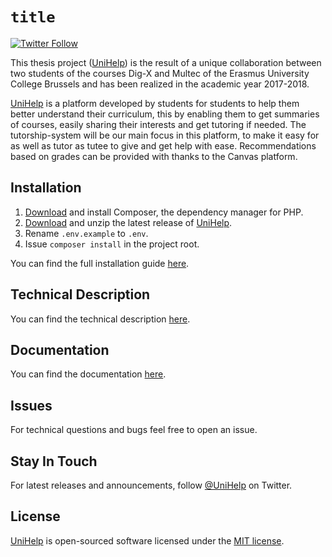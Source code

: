 # `title` 

[![Twitter Follow](https://img.shields.io/twitter/follow/UniHelp.svg?style=social&label=Follow)](https://twitter.com/UniHelp)

This thesis project ([UniHelp](https://unihelp.be/)) is the result of a unique 
collaboration between two students of the courses Dig-X and Multec of the 
Erasmus University College Brussels and has been realized in the academic 
year 2017-2018.

[UniHelp](https://unihelp.be/) is a platform developed by students for students 
to help them better understand their curriculum, this by enabling them to get 
summaries of courses, easily sharing their interests and get tutoring if needed.
The tutorship-system will be our main focus in this platform, to make it easy
for as well as tutor as tutee to give and get help with ease. Recommendations
based on grades can be provided with thanks to the Canvas platform.

## Installation

1. [Download](https://getcomposer.org/download/) and install Composer, the dependency manager for PHP.  
2. [Download](https://github.com/df-jonas/UniHelp/releases) and unzip the latest release of [UniHelp](https://github.com/df-jonas/UniHelp/releases).  
3. Rename `.env.example` to `.env`.  
4. Issue `composer install` in the project root.

You can find the full installation guide [here](https://github.com/df-jonas/UniHelp/wiki/Installation).

## Technical Description

You can find the technical description [here](https://github.com/df-jonas/UniHelp/wiki/Technical-description).

## Documentation

You can find the documentation [here](https://github.com/df-jonas/UniHelp/wiki).

## Issues

For technical questions and bugs feel free to open an issue.

## Stay In Touch

For latest releases and announcements, follow [@UniHelp](https://twitter.com/UniHelp) on Twitter.

## License

[UniHelp](https://unihelp.be/) is open-sourced software licensed under the [MIT license](https://opensource.org/licenses/MIT).
